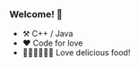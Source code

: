 ### Welcome! 👋

* ⚒️ C++ / Java
* ❤ Code for love
* 🍟🍔🍕🌭🍿🥓 Love delicious food!
<!--
**Delecomp/Delecomp** is a ✨ _special_ ✨ repository because its `README.md` (this file) appears on your GitHub profile.

Here are some ideas to get you started:

- 🔭 I’m currently working on ...
- 🌱 I’m currently learning ...
- 👯 I’m looking to collaborate on ...
- 🤔 I’m looking for help with ...
- 💬 Ask me about ...
- 📫 How to reach me: ...
- 😄 Pronouns: ...
- ⚡ Fun fact: ...
-->
